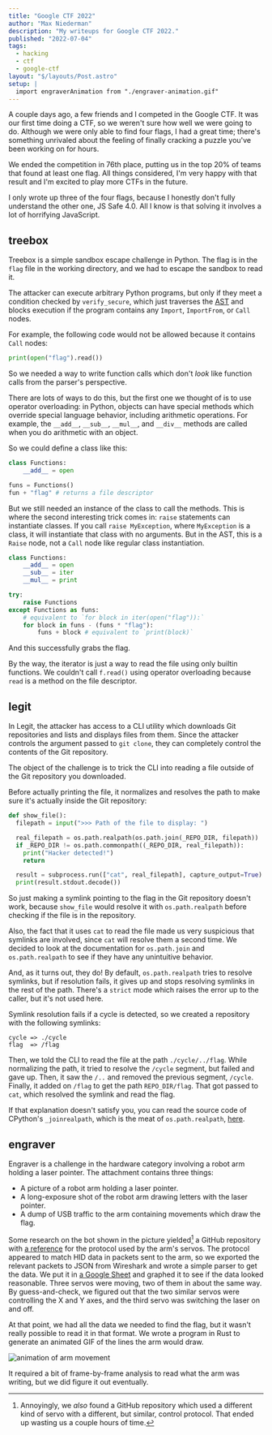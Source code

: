 ```yaml
---
title: "Google CTF 2022"
author: "Max Niederman"
description: "My writeups for Google CTF 2022."
published: "2022-07-04"
tags:
  - hacking
  - ctf
  - google-ctf
layout: "$/layouts/Post.astro"
setup: |
  import engraverAnimation from "./engraver-animation.gif"
---
```


A couple days ago, a few friends and I competed in the Google CTF. It was our first time doing a CTF, so we weren't sure how well we were going to do. Although we were only able to find four flags, I had a great time; there's something unrivaled about the feeling of finally cracking a puzzle you've been working on for hours.

We ended the competition in 76th place, putting us in the top 20% of teams that found at least one flag. All things considered, I'm very happy with that result and I'm excited to play more CTFs in the future.

I only wrote up three of the four flags, because I honestly don't fully understand the other one, JS Safe 4.0. All I know is that solving it involves a lot of horrifying JavaScript.

## treebox

Treebox is a simple sandbox escape challenge in Python. The flag is in the `flag` file in the working directory, and we had to escape the sandbox to read it.

The attacker can execute arbitrary Python programs, but only if they meet a condition checked by `verify_secure`, which just traverses the [AST](https://en.wikipedia.org/wiki/Abstract_syntax_tree) and blocks execution if the program contains any `Import`, `ImportFrom`, or `Call` nodes.

For example, the following code would not be allowed because it contains `Call` nodes:

```python
print(open("flag").read())
```

So we needed a way to write function calls which don't _look_ like function calls from the parser's perspective.

There are lots of ways to do this, but the first one we thought of is to use operator overloading: in Python, objects can have special methods which override special language behavior, including arithmetic operations. For example, the `__add__`, `__sub__`, `__mul__`, and `__div__` methods are called when you do arithmetic with an object.

So we could define a class like this:

```python
class Functions:
    __add__ = open

funs = Functions()
fun + "flag" # returns a file descriptor
```

But we still needed an instance of the class to call the methods. This is where the second interesting trick comes in: `raise` statements can instantiate classes. If you call `raise MyException`, where `MyException` is a class, it will instantiate that class with no arguments. But in the AST, this is a `Raise` node, not a `Call` node like regular class instantiation.

```python
class Functions:
    __add__ = open
    __sub__ = iter
    __mul__ = print

try:
    raise Functions
except Functions as funs:
    # equivalent to `for block in iter(open("flag")):`
    for block in funs - (funs * "flag"):
        funs + block # equivalent to `print(block)`
```

And this successfully grabs the flag.

By the way, the iterator is just a way to read the file using only builtin functions. We couldn't call `f.read()` using operator overloading because `read` is a method on the file descriptor.

## legit

In Legit, the attacker has access to a CLI utility which downloads Git repositories and lists and displays files from them. Since the attacker controls the argument passed to `git clone`, they can completely control the contents of the Git repository.

The object of the challenge is to trick the CLI into reading a file outside of the Git repository you downloaded.

Before actually printing the file, it normalizes and resolves the path to make sure it's actually inside the Git repository:

```python
def show_file():
  filepath = input(">>> Path of the file to display: ")

  real_filepath = os.path.realpath(os.path.join(_REPO_DIR, filepath))
  if _REPO_DIR != os.path.commonpath((_REPO_DIR, real_filepath)):
    print("Hacker detected!")
    return

  result = subprocess.run(["cat", real_filepath], capture_output=True)
  print(result.stdout.decode())
```

So just making a symlink pointing to the flag in the Git repository doesn't work, because `show_file` would resolve it with `os.path.realpath` before checking if the file is in the repository.

Also, the fact that it uses `cat` to read the file made us very suspicious that symlinks are involved, since `cat` will resolve them a second time. We decided to look at the documentation for `os.path.join` and `os.path.realpath` to see if they have any unintuitive behavior.

And, as it turns out, they do! By default, `os.path.realpath` tries to resolve symlinks, but if resolution fails, it gives up and stops resolving symlinks in the rest of the path. There's a `strict` mode which raises the error up to the caller, but it's not used here.

Symlink resolution fails if a cycle is detected, so we created a repository with the following symlinks:

```
cycle => ./cycle
flag  => /flag
```

Then, we told the CLI to read the file at the path `./cycle/../flag`. While normalizing the path, it tried to resolve the `/cycle` segment, but failed and gave up. Then, it saw the `/..` and removed the previous segment, `/cycle`. Finally, it added on `/flag` to get the path `REPO_DIR/flag`. That got passed to `cat`, which resolved the symlink and read the flag.

If that explanation doesn't satisfy you, you can read the source code of CPython's `_joinrealpath`, which is the meat of `os.path.realpath`, [here](https://github.com/python/cpython/blob/cf1732619a61f7b7b5223ebaf6be6455d28257f2/Lib/posixpath.py#L400).

## engraver

Engraver is a challenge in the hardware category involving a robot arm holding a laser pointer. The attachment contains three things:

- A picture of a robot arm holding a laser pointer.
- A long-exposure shot of the robot arm drawing letters with the laser pointer.
- A dump of USB traffic to the arm containing movements which draw the flag.

Some research on the bot shown in the picture yielded[^1] a GitHub repository with [a reference](https://github.com/bharrisonb/LSC-6_Cmd_Photon/blob/master/LSC-6%20LewanSoul%20Communitcation%20Protocol%20of%20Servo%20Controller.pdf) for the protocol used by the arm's servos. The protocol appeared to match HID data in packets sent to the arm, so we exported the relevant packets to JSON from Wireshark and wrote a simple parser to get the data. We put it in [a Google Sheet](https://docs.google.com/spreadsheets/d/1o5WzEaTdthRJO7yFNi9ONgJI-nG2s2aFh-_y4KPyjPk/edit?usp=sharing) and graphed it to see if the data looked reasonable. Three servos were moving, two of them in about the same way. By guess-and-check, we figured out that the two similar servos were controlling the X and Y axes, and the third servo was switching the laser on and off.

[^1]: Annoyingly, we _also_ found a GitHub repository which used a different kind of servo with a different, but similar, control protocol. That ended up wasting us a couple hours of time.

At that point, we had all the data we needed to find the flag, but it wasn't really possible to read it in that format. We wrote a program in Rust to generate an animated GIF of the lines the arm would draw.

<img src={engraverAnimation} alt="animation of arm movement">

It required a bit of frame-by-frame analysis to read what the arm was writing, but we did figure it out eventually.

